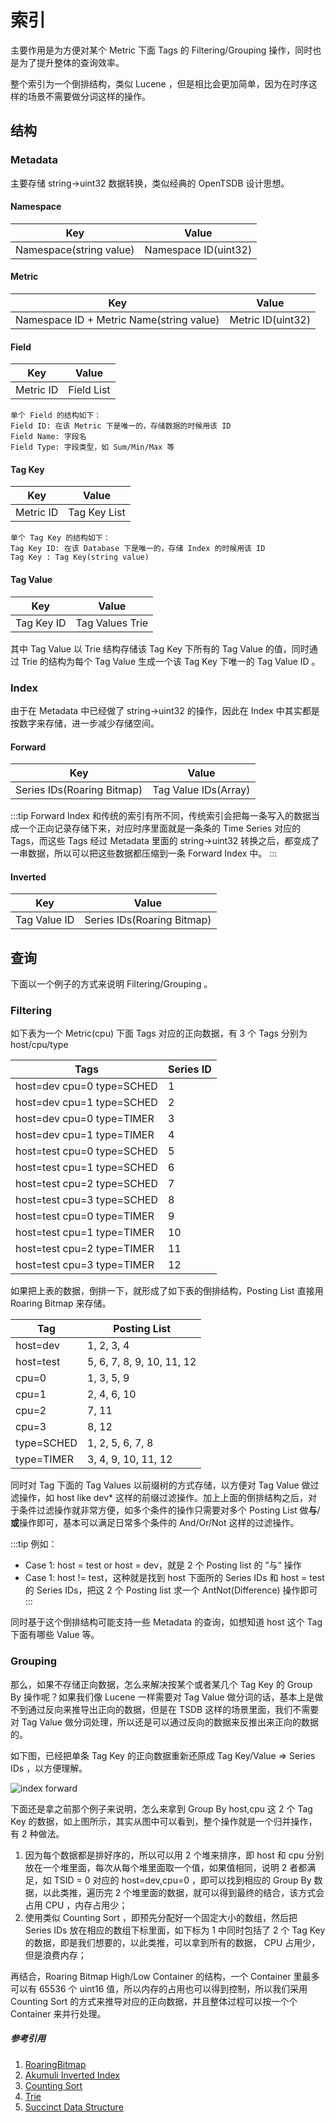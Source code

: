 # 索引

主要作用是为方便对某个 Metric 下面 Tags 的 Filtering/Grouping 操作，同时也是为了提升整体的查询效率。

整个索引为一个倒排结构，类似 Lucene ，但是相比会更加简单，因为在时序这样的场景不需要做分词这样的操作。

## 结构

### Metadata

主要存储 string->uint32 数据转换，类似经典的 OpenTSDB 设计思想。

#### Namespace

|  Key  | Value |
|  ----  | ----  |
| Namespace(string value) | Namespace ID(uint32) |

#### Metric

|  Key  | Value |
|  ----  | ----  |
| Namespace ID + Metric Name(string value) | Metric ID(uint32) |

#### Field

|  Key  | Value |
|  ----  | ----  |
| Metric ID | Field List |

```yaml:no-line-numbers
单个 Field 的结构如下：
Field ID: 在该 Metric 下是唯一的，存储数据的时候用该 ID
Field Name: 字段名
Field Type: 字段类型，如 Sum/Min/Max 等
```

#### Tag Key

|  Key  | Value |
|  ----  | ----  |
| Metric ID | Tag Key List |

```yaml:no-line-numbers
单个 Tag Key 的结构如下：
Tag Key ID: 在该 Database 下是唯一的，存储 Index 的时候用该 ID
Tag Key : Tag Key(string value)
```

#### Tag Value

|  Key  | Value |
|  ----  | ----  |
| Tag Key ID | Tag Values Trie |

其中 Tag Value 以 Trie 结构存储该 Tag Key 下所有的 Tag Value 的值，同时通过 Trie 的结构为每个 Tag Value 生成一个该 Tag Key 下唯一的 Tag Value ID 。

### Index

由于在 Metadata 中已经做了 string->uint32 的操作，因此在 Index 中其实都是按数字来存储，进一步减少存储空间。

#### Forward

|  Key  | Value |
|  ----  | ----  |
| Series IDs(Roaring Bitmap)  | Tag Value IDs(Array) |

:::tip
Forward Index 和传统的索引有所不同，传统索引会把每一条写入的数据当成一个正向记录存储下来，对应时序里面就是一条条的 Time Series 对应的 Tags，而这些 Tags 经过 Metadata 里面的 string->uint32 转换之后，都变成了一串数据，所以可以把这些数据都压缩到一条 Forward Index 中。
:::

#### Inverted

|  Key  | Value |
|  ----  | ----  |
| Tag Value ID | Series IDs(Roaring Bitmap) |

## 查询

下面以一个例子的方式来说明 Filtering/Grouping 。

### Filtering

如下表为一个 Metric(cpu) 下面 Tags 对应的正向数据，有 3 个 Tags 分别为 host/cpu/type 

|  Tags  | Series ID |
|  ----  | ----  |
| host=dev cpu=0 type=SCHED  | 1 |
| host=dev cpu=1 type=SCHED  | 2 |
| host=dev cpu=0 type=TIMER  | 3 |
| host=dev cpu=1 type=TIMER  | 4 |
| host=test cpu=0 type=SCHED  | 5 |
| host=test cpu=1 type=SCHED  | 6 |
| host=test cpu=2 type=SCHED  | 7 |
| host=test cpu=3 type=SCHED  | 8 |
| host=test cpu=0 type=TIMER  | 9 |
| host=test cpu=1 type=TIMER  | 10 |
| host=test cpu=2 type=TIMER  | 11 |
| host=test cpu=3 type=TIMER  | 12 |

如果把上表的数据，倒排一下，就形成了如下表的倒排结构，Posting List 直接用 Roaring Bitmap 来存储。

|  Tag  | Posting List |
|  ----  | ----  |
| host=dev  | 1, 2, 3, 4 |
| host=test | 5, 6, 7, 8, 9, 10, 11, 12 |
| cpu=0  | 1, 3, 5, 9 |
| cpu=1  | 2, 4, 6, 10 |
| cpu=2  | 7, 11 |
| cpu=3  | 8, 12 |
| type=SCHED  | 1, 2, 5, 6, 7, 8 |
| type=TIMER  | 3, 4, 9, 10, 11, 12 |

同时对 Tag 下面的 Tag Values 以前缀树的方式存储，以方便对 Tag Value 做过滤操作，如 host like dev* 这样的前缀过滤操作。加上上面的倒排结构之后，对于条件过滤操作就非常方便，如多个条件的操作只需要对多个 Posting List 做**与**/**或**操作即可，基本可以满足日常多个条件的 And/Or/Not 这样的过滤操作。

:::tip
例如：
* Case 1:  host = test or host = dev，就是 2 个 Posting list 的 ”与“ 操作
* Case 1:  host != test，这种就是找到 host 下面所的 Series IDs 和 host = test 的 Series IDs，把这 2 个 Posting list 求一个 AntNot(Difference) 操作即可
:::

同时基于这个倒排结构可能支持一些 Metadata 的查询，如想知道 host 这个 Tag 下面有哪些 Value 等。

### Grouping

那么，如果不存储正向数据，怎么来解决按某个或者某几个 Tag Key 的 Group By 操作呢？如果我们像 Lucene 一样需要对 Tag Value 做分词的话，基本上是做不到通过反向来推导出正向的数据，但是在 TSDB 这样的场景里面，我们不需要对 Tag Value 做分词处理，所以还是可以通过反向的数据来反推出来正向的数据的。

如下图，已经把单条 Tag Key 的正向数据重新还原成 Tag Key/Value => Series IDs ，以方便理解。

![index forward](@images/design/forward_grouping.png)

下面还是拿之前那个例子来说明，怎么来拿到 Group By host,cpu 这 2 个 Tag Key 的数据，如上图所示，其实从图中可以看到，整个操作就是一个归并操作，有 2 种做法。
1. 因为每个数据都是排好序的，所以可以用 2 个堆来排序，即 host 和 cpu 分别放在一个堆里面，每次从每个堆里面取一个值，如果值相同，说明 2 者都满足，如 TSID = 0 对应的 host=dev,cpu=0 ，即可以找到相应的 Group By 数据，以此类推，遍历完 2 个堆里面的数据，就可以得到最终的结合，该方式会占用 CPU ，内存占用少；
2. 使用类似 Counting Sort ，即预先分配好一个固定大小的数组，然后把 Series IDs 放在相应的数组下标里面，如下标为 1 中同时包括了 2 个 Tag Key 的数据，即是我们想要的，以此类推，可以拿到所有的数据， CPU 占用少，但是浪费内存；

再结合，Roaring Bitmap High/Low Container 的结构，一个 Container 里最多可以有 65536 个 uint16 值，所以内存的占用也可以得到控制，所以我们采用 Counting Sort 的方式来推导对应的正向数据，并且整体过程可以按一个个 Container 来并行处理。

##### 参考引用
1. [RoaringBitmap](http://roaringbitmap.org/)
2. [Akumuli Inverted Index](https://akumuli.org/akumuli/2017/11/17/indexing/)
3. [Counting Sort](https://en.wikipedia.org/wiki/Counting_sort)
4. [Trie](https://en.wikipedia.org/wiki/Trie)
5. [Succinct Data Structure](https://en.wikipedia.org/wiki/Succinct_data_structure)